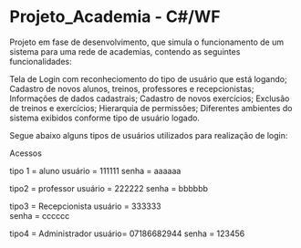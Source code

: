 # Projeto_Academia - C#/WF

Projeto em fase de desenvolvimento, que simula o funcionamento de um sistema para uma rede de academias, contendo as seguintes funcionalidades:

Tela de Login com reconheciomento do tipo de usuário que está logando;
Cadastro de novos alunos, treinos, professores e recepcionistas;
Informações de dados cadastrais;
Cadastro de novos exercícios;
Exclusão de treinos e exercícios;
Hierarquia de permissões;
Diferentes ambientes do sistema exibidos conforme tipo de usuário logado.

Segue abaixo alguns tipos de usuários utilizados para realização de login:

Acessos

tipo 1 = aluno
usuário = 111111
senha = aaaaaa

tipo2 = professor
usuário = 222222
senha = bbbbbb

tipo3 = Recepcionista
usuário = 333333	
senha = cccccc

tipo4 = Administrador
usuário= 07186682944
senha = 123456

